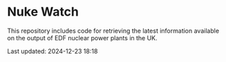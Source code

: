 # Nuke Watch

This repository includes code for retrieving the latest information available on the output of EDF nuclear power plants in the UK.

Last updated: 2024-12-23 18:18